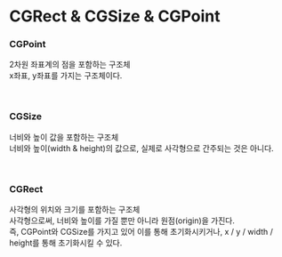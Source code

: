 # CGRect & CGSize & CGPoint

### CGPoint
2차원 좌표계의 점을 포함하는 구조체<br>
x좌표, y좌표를 가지는 구조체이다.<br>

<br>

### CGSize
너비와 높이 값을 포함하는 구조체<br>
너비와 높이(width & height)의 값으로, 실제로 사각형으로 간주되는 것은 아니다.<br>

<br>

### CGRect
사각형의 위치와 크기를 포함하는 구조체<br>
사각형으로써, 너비와 높이를 가질 뿐만 아니라 원점(origin)을 가진다.<br>
즉, CGPoint와 CGSize를 가지고 있어 이를 통해 초기화시키거나, x / y / width / height를 통해 초기화시킬 수 있다.<br>

